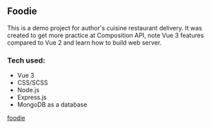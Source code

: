 ## Foodie

This is a demo project for author's cuisine restaurant delivery. 
It was created to get more practice at Composition API, note Vue 3 features compared to Vue 2 and learn how to build web server.

### Tech used:

- Vue 3
- CSS/SCSS
- Node.js
- Express.js
- MongoDB as a database

[foodie](https://anastagoa.github.io/foodie-rest/)

[comment]: <> (### Lints and fixes files)

[comment]: <> (```)

[comment]: <> (npm run lint)

[comment]: <> (```)

[comment]: <> (### Customize configuration)

[comment]: <> (See [Configuration Reference]&#40;https://cli.vuejs.org/config/&#41;.)
